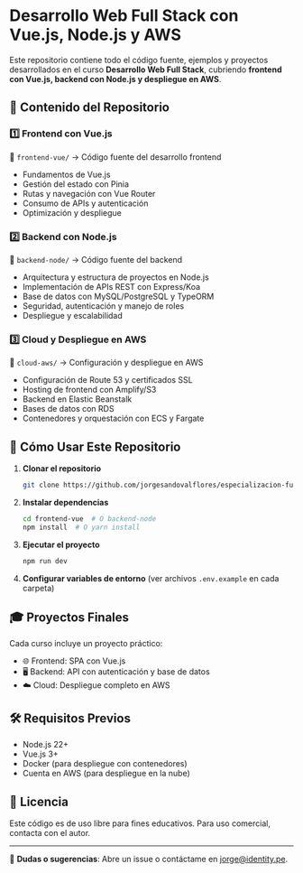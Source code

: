 # Desarrollo Web Full Stack con Vue.js, Node.js y AWS

Este repositorio contiene todo el código fuente, ejemplos y proyectos desarrollados en el curso **Desarrollo Web Full Stack**, cubriendo **frontend con Vue.js, backend con Node.js y despliegue en AWS**.

## 📌 Contenido del Repositorio

### 1️⃣ **Frontend con Vue.js**
📁 `frontend-vue/` → Código fuente del desarrollo frontend
- Fundamentos de Vue.js
- Gestión del estado con Pinia
- Rutas y navegación con Vue Router
- Consumo de APIs y autenticación
- Optimización y despliegue

### 2️⃣ **Backend con Node.js**
📁 `backend-node/` → Código fuente del backend
- Arquitectura y estructura de proyectos en Node.js
- Implementación de APIs REST con Express/Koa
- Base de datos con MySQL/PostgreSQL y TypeORM
- Seguridad, autenticación y manejo de roles
- Despliegue y escalabilidad

### 3️⃣ **Cloud y Despliegue en AWS**
📁 `cloud-aws/` → Configuración y despliegue en AWS
- Configuración de Route 53 y certificados SSL
- Hosting de frontend con Amplify/S3
- Backend en Elastic Beanstalk
- Bases de datos con RDS
- Contenedores y orquestación con ECS y Fargate

## 🚀 Cómo Usar Este Repositorio
1. **Clonar el repositorio**
   ```sh
   git clone https://github.com/jorgesandovalflores/especializacion-fullstack.git
   ```
2. **Instalar dependencias**
   ```sh
   cd frontend-vue  # O backend-node
   npm install  # O yarn install
   ```
3. **Ejecutar el proyecto**
   ```sh
   npm run dev
   ```
4. **Configurar variables de entorno** (ver archivos `.env.example` en cada carpeta)

## 🎓 Proyectos Finales
Cada curso incluye un proyecto práctico:
- 🌐 Frontend: SPA con Vue.js
- 🖥 Backend: API con autenticación y base de datos
- ☁️ Cloud: Despliegue completo en AWS

## 🛠 Requisitos Previos
- Node.js 22+
- Vue.js 3+
- Docker (para despliegue con contenedores)
- Cuenta en AWS (para despliegue en la nube)

## 📜 Licencia
Este código es de uso libre para fines educativos. Para uso comercial, contacta con el autor.

---
📩 **Dudas o sugerencias**: Abre un issue o contáctame en jorge@identity.pe.
